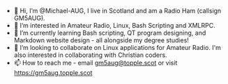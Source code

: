 - 👋 Hi, I’m @Michael-AUG, I live in Scotland and am a Radio Ham (callsign GM5AUG). 
- 👀 I’m interested in Amateur Radio, Linux, Bash Scripting and XMLRPC.
- 🌱 I’m currently learning Bash scripting, QT program designing, and Markdown website design - all alongside my degree studies!
- 💞️ I’m looking to collaborate on Linux applications for Amateur Radio. I'm also interested in collaborating with Christian coders.
- 📫 How to reach me - email gm5aug@topple.scot or visit https://gm5aug.topple.scot

<!---
Michael-AUG/Michael-AUG is a ✨ special ✨ repository because its `README.md` (this file) appears on your GitHub profile.
You can click the Preview link to take a look at your changes.
--->
